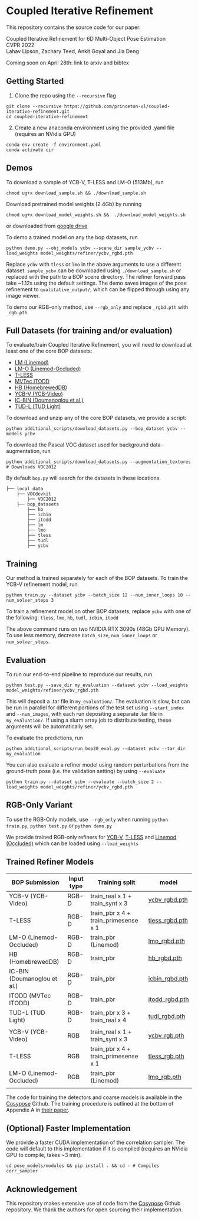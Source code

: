 
# Coupled Iterative Refinement
This repository contains the source code for our paper:

Coupled Iterative Refinement for 6D Multi-Object Pose Estimation
<br/>
CVPR 2022 <br/>
Lahav Lipson, Zachary Teed, Ankit Goyal and Jia Deng<br/>

Coming soon on April 28th: link to arxiv and bibtex

## Getting Started
1. Clone the repo using the `--recursive` flag
```
git clone --recursive https://github.com/princeton-vl/coupled-iterative-refinement.git
cd coupled-iterative-refinement
```
2. Create a new anaconda environment using the provided .yaml file (requires an NVidia GPU)
```
conda env create -f environment.yaml
conda activate cir
```

## Demos

To download a sample of YCB-V, T-LESS and LM-O (513Mb), run
```
chmod ug+x download_sample.sh && ./download_sample.sh
```

Download pretrained model weights (2.4Gb) by running
```
chmod ug+x download_model_weights.sh &&  ./download_model_weights.sh
```
or downloaded from [google drive](https://drive.google.com/drive/folders/125zNrPFRstkq8pTIaztJc6JmBU7kSNhp?usp=sharing)

To demo a trained model on any the bop datasets, run
```
python demo.py --obj_models ycbv --scene_dir sample_ycbv --load_weights model_weights/refiner/ycbv_rgbd.pth
```
Replace `ycbv` with `tless` or `lmo` in the above arguments to use a different dataset. `sample_ycbv` can be downloaded using `./download_sample.sh` or replaced with the path to a BOP scene directory. The refiner forward pass take ~1.12s using the default settings. The demo saves images of the pose refinement to `qualitative_output/`, which can be flipped through using any image viewer.
 
To demo our RGB-only method, use `--rgb_only` and replace `_rgbd.pth` with `_rgb.pth` 


## Full Datasets (for training and/or evaluation)
To evaluate/train Coupled Iterative Refinement, you will need to download at least one of the core BOP datasets:
- [LM (Linemod)](https://bop.felk.cvut.cz/datasets/#:~:text=Unpacks%20to%20%22lm%22.-,LM%20(Linemod),-Hinterstoisser%20et%20al)
- [LM-O (Linemod-Occluded)](https://bop.felk.cvut.cz/datasets/#:~:text=LM%2DO%20(Linemod%2DOccluded))
- [T-LESS](https://bop.felk.cvut.cz/datasets/#:~:text=20%20test%20images-,T%2DLESS,-Hodan%20et%20al)
- [MVTec ITODD](https://bop.felk.cvut.cz/datasets/#:~:text=20%20test%20images-,ITODD%20(MVTec%20ITODD),-Drost%20et%20al)
- [HB (HomebrewedDB)](https://bop.felk.cvut.cz/datasets/#:~:text=20%20test%20images-,HB%20(HomebrewedDB),-Kaskman%20et%20al)
- [YCB-V (YCB-Video)](https://bop.felk.cvut.cz/datasets/#:~:text=20%20test%20images-,YCB%2DV%20(YCB%2DVideo),-Xiang%20et%20al)
- [IC-BIN (Doumanoglou et al.)](https://bop.felk.cvut.cz/datasets/#:~:text=IC%2DBIN%20(Doumanoglou%20et%20al.))
- [TUD-L (TUD Light)](https://bop.felk.cvut.cz/datasets/#:~:text=20%20test%20images-,TUD%2DL%20(TUD%20Light),-Hodan%2C%20Michel%20et)

To download and unzip any of the core BOP datasets, we provide a script:
```
python additional_scripts/download_datasets.py --bop_dataset ycbv --models ycbv
```
To download the Pascal VOC dataset used for background data-augmentation, run
```
python additional_scripts/download_datasets.py --augmentation_textures # Downloads VOC2012
```

By default `bop.py` will search for the datasets in these locations.

```Shell
├── local_data
    ├── VOCdevkit
        ├── VOC2012
    ├── bop_datasets
        ├── hb
        ├── icbin
        ├── itodd
        ├── lm
        ├── lmo
        ├── tless
        ├── tudl
        ├── ycbv
```

## Training
Our method is trained separately for each of the BOP datasets. To train the YCB-V refinement model, run
```
python train.py --dataset ycbv --batch_size 12 --num_inner_loops 10 --num_solver_steps 3
```
To train a refinement model on other BOP datasets, replace `ycbv` with one of the following: `tless`, `lmo`, `hb`, `tudl`, `icbin`, `itodd`

The above command runs on two NVIDIA RTX 3090s (48Gb GPU Memory). To use less memory, decrease `batch_size`, `num_inner_loops` or `num_solver_steps`.

## Evaluation

To run our end-to-end pipeline to reproduce our results, run
```
python test.py --save_dir my_evaluation --dataset ycbv --load_weights model_weights/refiner/ycbv_rgbd.pth
```
This will deposit a .tar file in `my_evaluation/`. The evaluation is slow, but can be run in parallel for different portions of the test set using `--start_index` and `--num_images`, with each run depositing a separate .tar file in `my_evaluation/`. If using a slurm array job to distribute testing, these arguments will be automatically set.

To evaluate the predictions, run 
```
python additional_scripts/run_bop20_eval.py --dataset ycbv --tar_dir my_evaluation
```
You can also evaluate a refiner model using random perturbations from the ground-truth pose (i.e. the validation setting) by using `--evaluate`
```
python train.py --dataset ycbv --evaluate --batch_size 2 --load_weights model_weights/refiner/ycbv_rgbd.pth
```

## RGB-Only Variant

To use the RGB-Only models, use `--rgb_only` when running `python train.py`, `python test.py` or `python demo.py`

We provide trained RGB-only refiners for [YCB-V](https://drive.google.com/file/d/1NPDe9PHZWgffczF2eLkSf-7YfA340IOc/view?usp=sharing), [T-LESS](https://drive.google.com/file/d/1QPvmA5WLx1kbNV-ZGFLJ4AlKN_TzZKdE/view?usp=sharing) and [Linemod (Occluded)](https://drive.google.com/file/d/1uHCw2zKk-Q_-lBUds8ch_pcf3DHNcZ9y/view?usp=sharing) which can be loaded using `--load_weights`

## Trained Refiner Models
| BOP Submission | Input type | Training split  | model                        |
|---------|------------|-----------------|--------------------------------------|
| YCB-V (YCB-Video)    | RGB-D   | train_real x 1 + train_synt x 3 | [ycbv_rgbd.pth](https://drive.google.com/file/d/1PylPkqqg36GlNzhLW7aDInUhXcy1YSAj/view?usp=sharing)|
| T-LESS    | RGB-D   | train_pbr x 4 + train_primesense x 1 | [tless_rgbd.pth](https://drive.google.com/file/d/1FKdnvnUyAjz8dJwQv165g4I_9zCdOm2b/view?usp=sharing)|
| LM-O (Linemod-Occluded)    | RGB-D   | train_pbr (Linemod)  | [lmo_rgbd.pth](https://drive.google.com/file/d/1KKNqufFfWLIwDp_geHmTAPcIQx1JiNj2/view?usp=sharing)|
| HB (HomebrewedDB)    | RGB-D   | train_pbr | [hb_rgbd.pth](https://drive.google.com/file/d/1uuEPfWMw5VZfZPOfVz8yNmMB1-vL2ps8/view?usp=sharing)|
| IC-BIN (Doumanoglou et al.)  | RGB-D   | train_pbr | [icbin_rgbd.pth](https://drive.google.com/file/d/1LoV88JoPdUdsEtJURAiNTqkwMzWqIOjK/view?usp=sharing) | 
| ITODD (MVTec ITODD)  | RGB-D   | train_pbr | [itodd_rgbd.pth](https://drive.google.com/file/d/1ttZNQrkKnioXnGuXukwSNQTPPIoOUQgk/view?usp=sharing)|
| TUD-L (TUD Light)  | RGB-D   | train_pbr x 3 + train_real x 4 | [tudl_rgbd.pth](https://drive.google.com/file/d/1iQq2q36d_8c9Mk5QcMrKAQigtYFnj3Fi/view?usp=sharing)|
|         |            |                 |                                      |
| YCB-V (YCB-Video)    | RGB   | train_real x 1 + train_synt x 3 | [ycbv_rgb.pth](https://drive.google.com/file/d/1NPDe9PHZWgffczF2eLkSf-7YfA340IOc/view?usp=sharing)|
| T-LESS    | RGB   | train_pbr x 4 + train_primesense x 1 | [tless_rgb.pth](https://drive.google.com/file/d/1QPvmA5WLx1kbNV-ZGFLJ4AlKN_TzZKdE/view?usp=sharing)|
| LM-O (Linemod-Occluded)    | RGB   | train_pbr (Linemod)  | [lmo_rgb.pth](https://drive.google.com/file/d/1uHCw2zKk-Q_-lBUds8ch_pcf3DHNcZ9y/view?usp=sharing)|
|         |            |                 |                                      |

The code for training the detectors and coarse models is available in the [Cosypose](https://github.com/ylabbe/cosypose#training-details) Github. The training procedure is outlined at the bottom of Appendix A in [their paper](https://arxiv.org/pdf/2008.08465.pdf).

## (Optional) Faster Implementation

We provide a faster CUDA implementation of the correlation sampler. The code will default to this implementation if it is compiled (requires an NVidia GPU to compile, takes ~3 min).
```
cd pose_models/modules && pip install . && cd - # Compiles corr_sampler
```

## Acknowledgement

This repository makes extensive use of code from the [Cosypose](https://github.com/ylabbe/cosypose) Github repository. We thank the authors for open sourcing their implementation.
